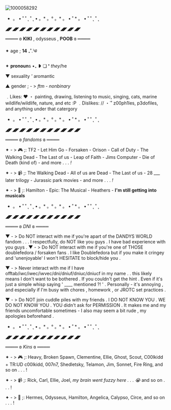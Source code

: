 ![1000058292](https://github.com/user-attachments/assets/4285e1d3-9158-4986-8af7-2513ce138001)




* 。 • ˚ ˚ ˛ ˚ ˛ • 。* 。° 。* 。 • ˚ * 。 • ˚ ˚ ˛ ˚ ˛ 

◢◤◢◤◢◤◢◤◢◤◢◤◢◤◢◤◢◤◢◤◢◤ 

════ ʚ **KIKI** , odysseus , **POOB**  ɞ ════


✦ age ; **14** ₊˚.༄

✦ 𝐩𝐫𝐨𝐧𝐨𝐮𝐧s •₊ ❥︎ ❏ ❜ *they*/he

▼ sexuality *'* aromantic

▲ gender ; - > *ftm - nonbinary* 

 ﹒Likes:          ♥ ・ painting, drawing, listening to music, singing, cats, marine wildlife/wildlife, nature, and etc :P
﹒Dislikes:        //  ・˙˚ z00ph1les, p3dofiles, and anything under that catergory

  
* 。 • ˚ ˚ ˛ ˚ ˛ • 。* 。° 。* 。 • ˚ * 。 • ˚ ˚ ˛ ˚ ˛ 

◢◤◢◤◢◤◢◤◢◤◢◤◢◤◢◤◢◤◢◤◢◤

════ ʚ *fandoms* ɞ ════


✦ - > 🎮 ;: TF2 - Let Him Go - Forsaken - Orison - Call of Duty - The Walking Dead - The Last of us - Leap of Faith - Jims Computer - Die of Death (kind of) - and more . . . *!*


✦ - > 📹 ;: The Walking Dead - All of us are Dead - The Last of us - 28 ___ later trilogy - Jurassic park movies - and more . . . *!*


✦ - > 🎵 ;: Hamilton - Epic: The Musical - Heathers - __I'm still getting into musicals__


* 。 • ˚ ˚ ˛ ˚ ˛ • 。* 。° 。* 。 • ˚ * 。 • ˚ ˚ ˛ ˚ ˛ 

◢◤◢◤◢◤◢◤◢◤◢◤◢◤◢◤◢◤◢◤◢◤

════ ʚ *DNI* ɞ ════

▼ - > Do NOT interact with me if you're apart of the DANDYS WORLD fandom . . . I respectfully, do NOT like you guys . I have bad experience with you guys .
▼ - > Do NOT interact with me if you're one of THOSE doublefedora / forsaken fans . I like Doublefedora but if you make it cringey and 'unenjoyable' I won't HESITATE to block/hide you .


▼ - > Never interact with me if I have offtab/iwc/iwec/iwvec/dni/dniuf/dniuc/dniucf in my name . . this likely means I don't want to be bothered . If you couldn't get the hint . Even if it's just a simple whisp saying ' ____ mentioned ?! ' . Personally - it's annoying , and especially if I'm busy with chores , homework , or JROTC set practices .

▼ - > Do NOT join cuddle piles with my friends . I DO NOT KNOW YOU . WE DO NOT KNOW YOU . YOU didn't ask for PERMISSION . It makes me and my friends uncomfortable sometimes - I also may seem a bit rude , my apologies beforehand . 


* 。 • ˚ ˚ ˛ ˚ ˛ • 。* 。° 。* 。 • ˚ * 。 • ˚ ˚ ˛ ˚ ˛ 

◢◤◢◤◢◤◢◤◢◤◢◤◢◤◢◤◢◤◢◤◢◤

════ ʚ *Kins* ɞ ════

✦ - > 🎮 ;:  Heavy, Broken Spawn, Clementine, Ellie, Ghost, Scout, C00lkidd + TR:UD c00lkidd, 007n7, Shedletsky, Telamon, Jim, Sonnet, Fire Ring, and so on . . . !


✦ - > 📹 ;: Rick, Carl, Ellie, Joel, *my brain went fuzzy here . . . 😭* and so on . . . !


✦ - > 🎵 ;: Hermes, Odysseus, Hamilton, Angelica, Calypso, Circe, and so on . . . !


